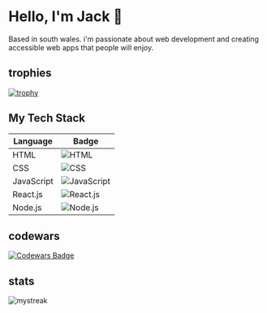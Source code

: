 # Hello, I'm Jack 👋

Based in south wales. i'm passionate about web development and creating accessible web apps that people will enjoy.

## trophies

[![trophy](https://github-profile-trophy.vercel.app/?username=jackl92)](https://github.com/ryo-ma/github-profile-trophy)

## My Tech Stack

| Language       | Badge                                                                                         |
| -------------- | --------------------------------------------------------------------------------------------- |
| HTML           | ![HTML](https://img.shields.io/badge/-HTML-orange?style=flat-square&logo=html5&logoColor=white) |
| CSS            | ![CSS](https://img.shields.io/badge/-CSS-blue?style=flat-square&logo=css3&logoColor=white)      |
| JavaScript     | ![JavaScript](https://img.shields.io/badge/-JavaScript-yellow?style=flat-square&logo=javascript&logoColor=white) |
| React.js       | ![React.js](https://img.shields.io/badge/-React.js-blue?style=flat-square&logo=react&logoColor=white) |
| Node.js        | ![Node.js](https://img.shields.io/badge/-Node.js-green?style=flat-square&logo=node.js&logoColor=white) |

## codewars

[![Codewars Badge](https://www.codewars.com/users/jackl92/badges/large)](https://www.codewars.com/users/jackl92)

## stats

<img src="https://github-readme-streak-stats.herokuapp.com/?user=jackl92&theme=tokyonight" alt="mystreak"/>
